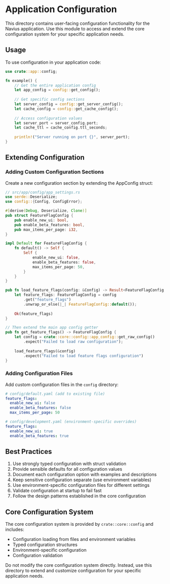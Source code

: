 # Application Configuration

This directory contains user-facing configuration functionality for the Navius application. Use this module to access and extend the core configuration system for your specific application needs.

## Usage

To use configuration in your application code:

```rust
use crate::app::config;

fn example() {
    // Get the entire application config
    let app_config = config::get_config();
    
    // Get specific config sections
    let server_config = config::get_server_config();
    let cache_config = config::get_cache_config();
    
    // Access configuration values
    let server_port = server_config.port;
    let cache_ttl = cache_config.ttl_seconds;
    
    println!("Server running on port {}", server_port);
}
```

## Extending Configuration

### Adding Custom Configuration Sections

Create a new configuration section by extending the AppConfig struct:

```rust
// src/app/config/app_settings.rs
use serde::Deserialize;
use config::{Config, ConfigError};

#[derive(Debug, Deserialize, Clone)]
pub struct FeatureFlagConfig {
    pub enable_new_ui: bool,
    pub enable_beta_features: bool,
    pub max_items_per_page: i32,
}

impl Default for FeatureFlagConfig {
    fn default() -> Self {
        Self {
            enable_new_ui: false,
            enable_beta_features: false,
            max_items_per_page: 50,
        }
    }
}

pub fn load_feature_flags(config: &Config) -> Result<FeatureFlagConfig, ConfigError> {
    let feature_flags: FeatureFlagConfig = config
        .get("feature_flags")
        .unwrap_or_else(|_| FeatureFlagConfig::default());
    
    Ok(feature_flags)
}

// Then extend the main app config getter
pub fn get_feature_flags() -> FeatureFlagConfig {
    let config = crate::core::config::app_config::get_raw_config()
        .expect("Failed to load raw configuration");
    
    load_feature_flags(&config)
        .expect("Failed to load feature flags configuration")
}
```

### Adding Configuration Files

Add custom configuration files in the `config` directory:

```yaml
# config/default.yaml (add to existing file)
feature_flags:
  enable_new_ui: false
  enable_beta_features: false
  max_items_per_page: 50

# config/development.yaml (environment-specific overrides)
feature_flags:
  enable_new_ui: true
  enable_beta_features: true
```

## Best Practices

1. Use strongly typed configuration with struct validation
2. Provide sensible defaults for all configuration values
3. Document each configuration option with examples and descriptions
4. Keep sensitive configuration separate (use environment variables)
5. Use environment-specific configuration files for different settings
6. Validate configuration at startup to fail fast
7. Follow the design patterns established in the core configuration

## Core Configuration System

The core configuration system is provided by `crate::core::config` and includes:

- Configuration loading from files and environment variables
- Typed configuration structures
- Environment-specific configuration
- Configuration validation

Do not modify the core configuration system directly. Instead, use this directory to extend and customize configuration for your specific application needs. 